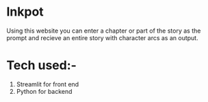 #   Inkpot
Using this website you can enter a chapter or part of the story as the prompt and recieve an entire story with character arcs as an output.
# Tech used:-
1. Streamlit for front end
2. Python for backend
